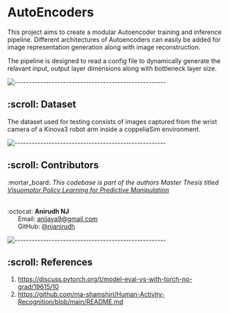 # AutoEncoders

This project aims to create a modular Autoencoder training and inference pipeline. Different architectures of
Autoencoders can easily be added for image representation generation along with image reconstruction.

The pipeline is designed to read a config file to dynamically generate the relavant input, output layer dimensions along
with bottleneck layer size.

![-----------------------------------------------------](https://raw.githubusercontent.com/andreasbm/readme/master/assets/lines/rainbow.png)
<!-- Dataset -->
<h2 id="Dataset"> :scroll: Dataset</h2>

The dataset used for testing consists of images captured from the wrist camera of a Kinova3 robot arm inside a
coppeliaSim environment.

![-----------------------------------------------------](https://raw.githubusercontent.com/andreasbm/readme/master/assets/lines/rainbow.png)

<!-- CONTRIBUTORS -->
<h2 id="contributors"> :scroll: Contributors</h2>

<p>
  :mortar_board: <i>This codebase is part of the authors Master Thesis titled <a href=https://www.researchgate.net/project/Visuomotor-Policy-Learning-for-Predictive-Manipulation> Visuomotor Policy Learning for Predictive Manipulation </a> </i> <br> <br>

:octocat: <b>Anirudh NJ</b> <br>
&nbsp;&nbsp;&nbsp;&nbsp;&nbsp; Email: <a>anijaya9@gmail.com</a> <br>
&nbsp;&nbsp;&nbsp;&nbsp;&nbsp; GitHub: <a href="https://github.com/njanirudh">@njanirudh</a> <br>
</p>


![-----------------------------------------------------](https://raw.githubusercontent.com/andreasbm/readme/master/assets/lines/rainbow.png)

<!-- REFERENCES -->
<h2 id="References"> :scroll: References</h2>

1. https://discuss.pytorch.org/t/model-eval-vs-with-torch-no-grad/19615/10
2. https://github.com/ma-shamshiri/Human-Activity-Recognition/blob/main/README.md
